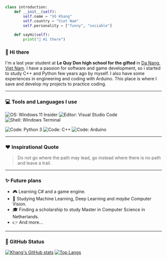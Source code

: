 ```python
class introduction:
    def __init__(self):
        self.name = "Võ Khang"
        self.country = "Viet Nam"
        self.personality = ["funny", "sociable"]
    
    def sayHi(self):
        print("👋 Hi there")
```

### 👋 Hi there

I'm a last year student at **Le Quy Don high school for the gifted** in [Da Nang, Viet Nam](https://goo.gl/maps/5LQC8v8eGrWtxXr5A). I have a passion for software and game development, so i started to study C++ and Python few years ago by myself. I also have some experiences in engineering and coding with Arduino. This place is where I save and develop my projects to practice coding. 

---

### 💻 Tools and Languages I use

![OS: Windows 11 Insider](https://img.shields.io/badge/OS-Windows%2011%20Insider-brightgreen?style=flat&logo=windows%20xp)
![Editor: Visual Studio Code](https://img.shields.io/badge/Editor-Visual%20Studio%20Code-brightgreen?style=flat&logo=visual%20studio%20code)
![Shell: Windows Terminal](https://img.shields.io/badge/Shell-Windows%20Terminal-brightgreen?style=flat&logo=windows%20terminal)

![Code: Python 3](https://img.shields.io/badge/Code-Python%203-blue?style=flat&logo=python&logoColor=white)
![Code: C++](https://img.shields.io/badge/Code-C++-blue?style=flat&logo=cplusplus)
![Code: Arduino](https://img.shields.io/badge/Code-Arduino-blue?style=flat&logo=arduino&logoColor=white)

---

### ❤️ Inspirational Quote
> Do not go where the path may lead, go instead where there is no path and leave a trail.

---

### ✨ Future plans

- 🎮 Learning C# and a game engine.
- 🤖 Studying Machine Learning, Deep Learning and _maybe_ Computer Vision.
- 🎓 Finding a scholarship to study Master in Computer Science in Netherlands.
- 👉 And more...

---

### 🌿 GitHub Status

[![Khang's GitHub stats](https://github-readme-stats.vercel.app/api?username=khangdzox&show_icons=true&theme=gotham)](https://github.com/anuraghazra/github-readme-stats)
[![Top Langs](https://github-readme-stats.vercel.app/api/top-langs/?username=khangdzox&theme=gotham)](https://github.com/anuraghazra/github-readme-stats)


<!--
**khangvo3103/khangvo3103** is a ✨ _special_ ✨ repository because its `README.md` (this file) appears on your GitHub profile.

Here are some ideas to get you started:

- 🔭 I’m currently working on ...
- 🌱 I’m currently learning ...
- 👯 I’m looking to collaborate on ...
- 🤔 I’m looking for help with ...
- 💬 Ask me about ...
- 📫 How to reach me: ...
- 😄 Pronouns: ...
- ⚡ Fun fact: ...
-->
